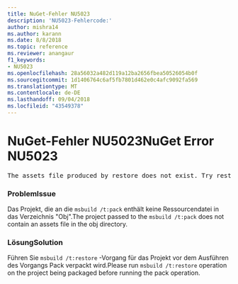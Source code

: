 ```yaml
---
title: NuGet-Fehler NU5023
description: 'NU5023-Fehlercode:'
author: mishra14
ms.author: karann
ms.date: 8/8/2018
ms.topic: reference
ms.reviewer: anangaur
f1_keywords:
- NU5023
ms.openlocfilehash: 28a56032a482d119a12ba2656fbea50526054b0f
ms.sourcegitcommit: 1d1406764c6af5fb7801d462e0c4afc9092fa569
ms.translationtype: MT
ms.contentlocale: de-DE
ms.lasthandoff: 09/04/2018
ms.locfileid: "43549378"
---
```

# <a name="nuget-error-nu5023"></a><span data-ttu-id="83a98-103">NuGet-Fehler NU5023</span><span class="sxs-lookup"><span data-stu-id="83a98-103">NuGet Error NU5023</span></span>
<pre>The assets file produced by restore does not exist. Try restoring the project again. The expected location of the assets file is F:\project\obj\project.assets.json.</pre>

### <a name="issue"></a><span data-ttu-id="83a98-104">Problem</span><span class="sxs-lookup"><span data-stu-id="83a98-104">Issue</span></span>

<span data-ttu-id="83a98-105">Das Projekt, die an die `msbuild /t:pack` enthält keine Ressourcendatei in das Verzeichnis "Obj".</span><span class="sxs-lookup"><span data-stu-id="83a98-105">The project passed to the `msbuild /t:pack` does not contain an assets file in the obj directory.</span></span>


### <a name="solution"></a><span data-ttu-id="83a98-106">Lösung</span><span class="sxs-lookup"><span data-stu-id="83a98-106">Solution</span></span>

<span data-ttu-id="83a98-107">Führen Sie `msbuild /t:restore` -Vorgang für das Projekt vor dem Ausführen des Vorgangs Pack verpackt wird.</span><span class="sxs-lookup"><span data-stu-id="83a98-107">Please run `msbuild /t:restore` operation on the project being packaged before running the pack operation.</span></span>

